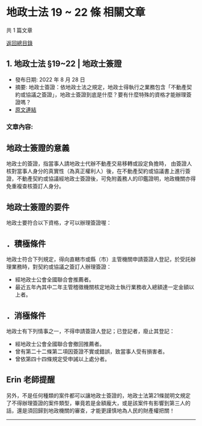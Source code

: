 # 地政士法 19 ~ 22 條 相關文章

共 1 篇文章

[返回總目錄](00_總目錄.md)

## 1. 地政士法 §19~22 | 地政士簽證

- 發布日期: 2022 年 8 月 28 日
- 摘要: 地政士簽證：依地政士法之規定，地政士得執行之業務包含「不動產契約或協議之簽證」，地政士簽證到底是什麼？要有什麼特殊的資格才能辦理簽證嗎？
- [原文連結](https://www.jasper-realestate.com/%e5%9c%b0%e6%94%bf%e5%a3%ab%e7%b0%bd%e8%ad%89/)

### 文章內容:

## 地政士簽證的意義

地政士的簽證，指當事人請地政士代辦不動產交易移轉或設定負擔時， 由簽證人核對當事人身分的真實性（為真正權利人）後，在不動產契約或協議書上進行簽證，不動產契約或協議經地政士簽證後，可免附義務人的印鑑證明，地政機關亦得免重複查核簽訂人身分。

## 地政士簽證的要件

地政士要符合以下資格，才可以辦理簽證喔：

## ．積極條件

地政士符合下列規定，得向直轄市或縣（市）主管機關申請簽證人登記，於受託辦理業務時，對契約或協議之簽訂人辦理簽證：

- 經地政士公會全國聯合會推薦者。
- 最近五年內其中二年主管稽徵機關核定地政士執行業務收入總額達一定金額以上者。

## ．消極條件

地政士有下列情事之一，不得申請簽證人登記；已登記者，廢止其登記：

- 經地政士公會全國聯合會撤回推薦者。
- 曾有第二十二條第二項因簽證不實或錯誤，致當事人受有損害者。
- 曾依第四十四條規定受申誡以上處分者。

## Erin 老師提醒

另外，不是任何種類的案件都可以讓地政士簽證的，地政士法第21條就明文規定了不得辦理簽證的案件類型，畢竟若是金額龐大，或是該案件有影響到第三人的話，還是須回歸到地政機關的審查，才能更謹慎地為人民的財產權把關！

---

